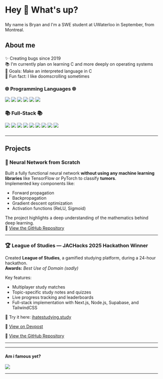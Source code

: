 <h1 align="left">Hey 👋 What's up?</h1>

###

<p align="left">My name is Bryan and I'm a SWE student at UWaterloo in September, from Montreal.</p>

###

<h2 align="left">About me</h2>

###

<p align="left">✨ Creating bugs since 2019<br>📚 I'm currently plan on learning C and more deeply on operating systems <br>🎯 Goals: Make an interpreted language in C <br>🎲 Fun fact: I like doomscrolling sometimes</p>

###

### 🌐 Programming Languages 🌐
<p align="left">
  <!-- <img src="https://skillicons.dev/icons?i=java,py,c,cpp,cs,php,js,ts,dart" /> -->
  <img src="https://img.shields.io/badge/Java-ED8B00?style=for-the-badge&logo=openjdk&logoColor=white" target="_blank" />
  <img src="https://img.shields.io/badge/Python-FFD43B?style=for-the-badge&logo=python&logoColor=blue" target="_blank" />
  <img src="https://img.shields.io/badge/C-00599C?style=for-the-badge&logo=c&logoColor=white" target="_blank" />
  <img src="https://img.shields.io/badge/C%2B%2B-00599C?style=for-the-badge&logo=c%2B%2B&logoColor=white" target="_blank" />
  <img src="https://img.shields.io/badge/JavaScript-323330?style=for-the-badge&logo=javascript&logoColor=F7DF1E" target="_blank" />
  <img src="https://img.shields.io/badge/TypeScript-007ACC?style=for-the-badge&logo=typescript&logoColor=white" target="_blank" />
  
</p>

### 📚 Full-Stack 📚
<p align="left">
  <!-- <img src="https://skillicons.dev/icons?i=react,nextjs,dotnet,html,css,tailwind,vue" /> -->
  <img src="https://img.shields.io/badge/React-20232A?style=for-the-badge&logo=react&logoColor=61DAFB" target="_blank" />
  <img src="https://img.shields.io/badge/next%20js-000000?style=for-the-badge&logo=nextdotjs&logoColor=white" target="_blank" />
  <img src="https://img.shields.io/badge/HTML5-E34F26?style=for-the-badge&logo=html5&logoColor=white" target="_blank" />
  <img src="https://img.shields.io/badge/CSS3-1572B6?style=for-the-badge&logo=css3&logoColor=white" target="_blank" />
  <img src="https://img.shields.io/badge/Tailwind_CSS-38B2AC?style=for-the-badge&logo=tailwind-css&logoColor=white" target="_blank" />
  <img src="https://img.shields.io/badge/-Google%20Cloud%20Platform-4285F4?style=for-the-badge&logo=google%20cloud&logoColor=white" target = "_blank"/>
  <img src = "https://img.shields.io/badge/docker-257bd6?style=for-the-badge&logo=docker&logoColor=white" target="_blank"/>
  <img src = "https://img.shields.io/badge/Django-092E20?style=for-the-badge&logo=django&logoColor=green" target ="_blank"/>
  <img src = "https://img.shields.io/badge/Flask-000000?style=for-the-badge&logo=Flask&logoColor=white" target = "_blank"/>
  
</p>

###
---

## Projects

### 🧠 Neural Network from Scratch
Built a fully functional neural network **without using any machine learning libraries** like TensorFlow or PyTorch to classify **tumors**.  
Implemented key components like:
- Forward propagation
- Backpropagation
- Gradient descent optimization
- Activation functions (ReLU, Sigmoid)

The project highlights a deep understanding of the mathematics behind deep learning.  
📂 [View the GitHub Repository](https://github.com/mini-bryanlin/Tumor-Classification)

---

### 🏆 League of Studies — JACHacks 2025 Hackathon Winner
Created **League of Studies**, a gamified studying platform, during a 24-hour hackathon.  
**Awards:** *Best Use of Domain (sadly)* 

Key features:
- Multiplayer study matches
- Topic-specific study notes and quizzes
- Live progress tracking and leaderboards
- Full-stack implementation with Next.js, Node.js, Supabase, and TailwindCSS

🔗 Try it here: [ihatestudying.study](https://ihatestudying.study)

📜 [View on Devpost](https://devpost.com/software/league-of-studies)

📂 [View the GitHub Repository](https://github.com/mini-bryanlin/LeagueOfStudies)

---
<hr>

#### Am i famous yet?
![](https://komarev.com/ghpvc/?username=Blynkosaur&color=green&style=for-the-badge)

<hr>
